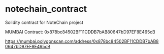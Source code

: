 # notechain_contract
Solidity contract for NoteChain project

MUMBAI Contract: 0x878bc84502BF11CDDB7bAB80647bD97EF8E465cB

https://mumbai.polygonscan.com/address/0x878bc84502BF11CDDB7bAB80647bD97EF8E465cB

